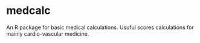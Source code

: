# medcalc
An R package for basic medical calculations. Usuful scores calculations for mainly cardio-vascular medicine. 

